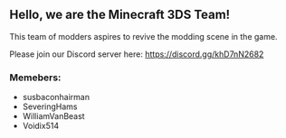 ## Hello, we are the Minecraft 3DS Team!
This team of modders aspires to revive the modding scene in the game.

Please join our Discord server here: https://discord.gg/khD7nN2682

### Memebers:
- susbaconhairman
- SeveringHams
- WilliamVanBeast
- Voidix514
